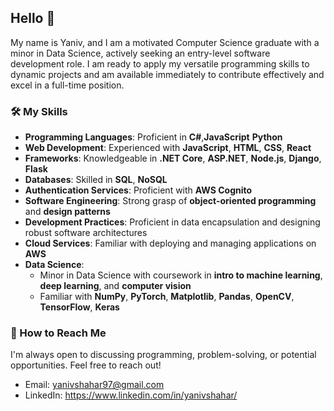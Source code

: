 ## Hello 👋
My name is Yaniv, and I am a motivated Computer Science graduate with a minor in Data Science, actively seeking an entry-level software development role. I am ready to apply my versatile programming skills to dynamic projects and am available immediately to contribute effectively and excel in a full-time position.

### 🛠️ My Skills

- **Programming Languages**: Proficient in **C#**,**JavaScript** **Python**
- **Web Development**: Experienced with **JavaScript**, **HTML**, **CSS**, **React**
- **Frameworks**: Knowledgeable in **.NET Core**, **ASP.NET**, **Node.js**, **Django**, **Flask**
- **Databases**: Skilled in **SQL**, **NoSQL** 
- **Authentication Services**: Proficient with **AWS Cognito**
- **Software Engineering**: Strong grasp of **object-oriented programming** and **design patterns**
- **Development Practices**: Proficient in data encapsulation and designing robust software architectures
- **Cloud Services**: Familiar with deploying and managing applications on **AWS**
- **Data Science**: 
  - Minor in Data Science with coursework in **intro to machine learning**, **deep learning**, and **computer vision**
  - Familiar with **NumPy**, **PyTorch**, **Matplotlib**, **Pandas**, **OpenCV**, **TensorFlow**, **Keras**




### 🤝 How to Reach Me

I'm always open to discussing programming, problem-solving, or potential opportunities. Feel free to reach out!

- Email: yanivshahar97@gmail.com
- LinkedIn: https://www.linkedin.com/in/yanivshahar/


